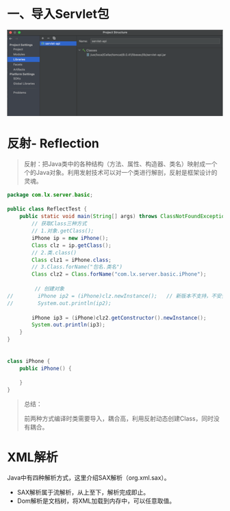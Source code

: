 

# 一、导入Servlet包

![](media_Servlet/001.png)





# 反射- Reflection

> 反射：把Java类中的各种结构（方法、属性、构造器、类名）映射成一个个的Java对象。利用发射技术可以对一个类进行解剖，反射是框架设计的灵魂。



```java
package com.lx.server.basic;

public class ReflectTest {
    public static void main(String[] args) throws ClassNotFoundException, IllegalAccessException, InstantiationException, NoSuchMethodException, InvocationTargetException {
        // 获取Class三种方式
        // 1.对象.getClass();
        iPhone ip = new iPhone();
        Class clz = ip.getClass();
        // 2.类.class()
        Class clz1 = iPhone.class;
        // 3.Class.forName("包名.类名")
        Class clz2 = Class.forName("com.lx.server.basic.iPhone");
        
         // 创建对象
//        iPhone ip2 = (iPhone)clz.newInstance();   // 新版本不支持，不安全。
//        System.out.println(ip2);

        iPhone ip3 = (iPhone)clz2.getConstructor().newInstance();
        System.out.println(ip3);
    }
}


class iPhone {
    public iPhone() {

    }
}
```



> 总结：
>
> 前两种方式编译时类需要导入，耦合高，利用反射动态创建Class，同时没有耦合。



# XML解析

Java中有四种解析方式，这里介绍SAX解析（org.xml.sax）。

* SAX解析属于流解析，从上至下，解析完成即止。
* Dom解析是文档树，将XML加载到内存中，可以任意取值。

















